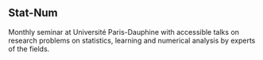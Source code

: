 
## Stat-Num

Monthly seminar at Université Paris-Dauphine with accessible talks on research problems on statistics, learning and numerical analysis by experts of the fields.

